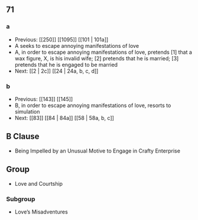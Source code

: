## 71
### a
- Previous: [[250]] [[1095]] [[101 | 101a]] 
- A seeks to escape annoying manifestations of love
- A, in order to escape annoying manifestations of love, pretends [1] that a wax figure, X, is his invalid wife; [2] pretends that he is married; [3] pretends that he is engaged to be married
- Next: [[2 | 2c]] [[24 | 24a, b, c, d]] 

### b
- Previous: [[143]] [[145]] 
- B, in order to escape annoying manifestations of love, resorts to simulation
- Next: [[83]] [[84 | 84a]] [[58 | 58a, b, c]] 

## B Clause
- Being Impelled by an Unusual Motive to Engage in Crafty Enterprise

## Group
- Love and Courtship

### Subgroup
- Love’s Misadventures

